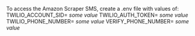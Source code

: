To access the Amazon Scraper SMS, create a .env file with values of:
TWILIO_ACCOUNT_SID= _some value_
TWILIO_AUTH_TOKEN= _some value_
TWILIO_PHONE_NUMBER= _some value_
VERIFY_PHONE_NUMBER= _some value_
